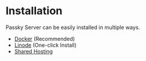 # Installation

Passky Server can be easily installed in multiple ways.

- [Docker](https://github.com/Rabbit-Company/Passky-Server/blob/main/docs/installation/docker.md) (Recommended)
- [Linode](https://www.linode.com/marketplace/apps/rabbit-company/passky/) (One-click Install)
- [Shared Hosting](https://github.com/Rabbit-Company/Passky-Server/blob/main/docs/installation/shared-hosting.md)